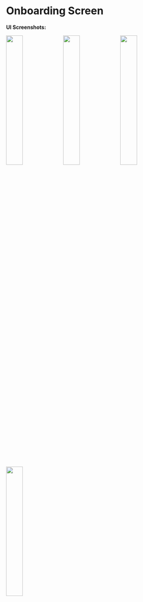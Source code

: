 <h1>Onboarding Screen</h1>

<b>UI Screenshots:</b>

<img src="https://user-images.githubusercontent.com/75351694/228492292-f7f1d415-a3e0-4424-b364-831f1d284423.png" width=30% height=30%> <img src="https://user-images.githubusercontent.com/75351694/228492310-f1135a8c-0cbb-4fec-af23-d0decd7c97c9.png" width=30% height=30%> <img src="https://user-images.githubusercontent.com/75351694/228492337-d76b172d-50ef-48a2-a302-b644ef2e320b.png" width=30% height=30%> <img src="https://user-images.githubusercontent.com/75351694/228492283-1ff63e6e-a99a-4e09-8c7d-810cc080fdc0.png" width=30% height=30%>
